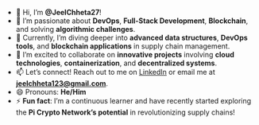 - 👋 Hi, I’m **@JeelChheta27**!  
- 👀 I’m passionate about **DevOps**, **Full-Stack Development**, **Blockchain**, and solving **algorithmic challenges**.  
- 🌱 Currently, I’m diving deeper into **advanced data structures**, **DevOps tools**, and **blockchain applications** in supply chain management.  
- 💞️ I’m excited to collaborate on **innovative projects** involving **cloud technologies**, **containerization**, and **decentralized systems**.  
- 📫 Let’s connect! Reach out to me on [LinkedIn](https://www.linkedin.com/in/jeelchheta/) or email me at **jeelchheta123@gmail.com**.  
- 😄 Pronouns: **He/Him**  
- ⚡ **Fun fact**: I’m a continuous learner and have recently started exploring the **Pi Crypto Network’s potential** in revolutionizing supply chains!  


<!---
jeel-chheta/jeel-chheta is a ✨ special ✨ repository because its `README.md` (this file) appears on your GitHub profile.
You can click the Preview link to take a look at your changes.
--->
